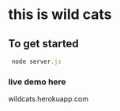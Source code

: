 # this is wild cats
## To get started
```js
 node server.js
```

### live demo here 
wildcats.herokuapp.com 